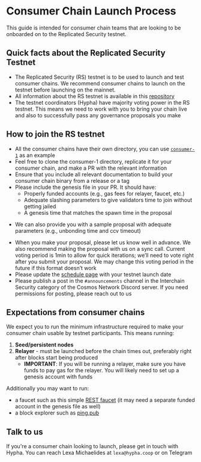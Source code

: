 # Consumer Chain Launch Process

This guide is intended for consumer chain teams that are looking to be onboarded on to the Replicated Security testnet.

## Quick facts about the Replicated Security Testnet
* The Replicated Security (RS) testnet is to be used to launch and test consumer chains. We recommend consumer chains to launch on the testnet before launching on the mainnet.
* All information about the RS testnet is available in this [repository](https://github.com/cosmos/testnets/tree/master/replicated-security)
* The testnet coordinators (Hypha) have majority voting power in the RS testnet. This means we need to work with you to bring your chain live and also to successfully pass any governance proposals you make

## How to join the RS testnet
* All the consumer chains have their own directory, you can use [`consumer-1`](consumer-1/README.md) as an example
* Feel free to clone the consumer-1 directory, replicate it for your consumer chain, and make a PR with the relevant information
* Ensure that you include all relevant documentation to build your consumer chain binary from a release or a tag
* Please include the genesis file in your PR. It should have: 
  - Properly funded accounts (e.g., gas fees for relayer, faucet, etc.)
  - Adequate slashing parameters to give validators time to join without getting jailed
  - A genesis time that matches the spawn time in the proposal
- We can also provide you with a sample proposal with adequate parameters (e.g., unbonding time and ccv timeout)
* When you make your proposal, please let us know well in advance. We also recommend making the proposal with us on a sync call. Current voting period is 1min to allow for quick iterations; we’ll need to vote right after you submit your proposal. We may change this voting period in the future if this format doesn’t work
* Please update the [schedule page](SCHEDULE.md) with your testnet launch date
* Please publish a post in the `#announcements` channel in the Interchain Security category of the Cosmos Network Discord server. If you need permissions for posting, please reach out to us

## Expectations from consumer chains
We expect you to run the minimum infrastructure required to make your consumer chain usable by testnet participants. This means running:
1. **Seed/persistent nodes**  
2. **Relayer** - must be launched before the chain times out, preferably right after blocks start being produced
   - **IMPORTANT**: If you will be running a relayer, make sure you have funds to pay gas for the relayer. You will likely need to set up a genesis account with funds

Additionally you may want to run:
- a faucet such as this simple [REST faucet](https://github.com/hyphacoop/cosmos-rest-faucet) (it may need a separate funded account in the genesis file as well)
- a block explorer such as [ping.pub](https://github.com/ping-pub/explorer)

## Talk to us
If you're a consumer chain looking to launch, please get in touch with Hypha. You can reach Lexa Michaelides at `lexa@hypha.coop` or on Telegram